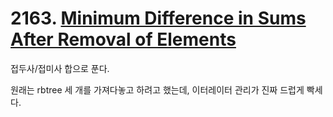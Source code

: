 # 2163. [Minimum Difference in Sums After Removal of Elements](./2163.cpp)

접두사/접미사 합으로 푼다.

원래는 rbtree 세 개를 가져다놓고 하려고 했는데, 이터레이터 관리가 진짜 드럽게 빡세다.
